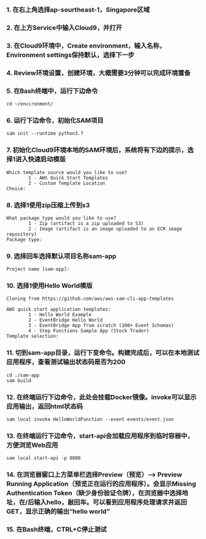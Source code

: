 ### 1. 在右上角选择ap-sourtheast-1，Singapore区域
### 2. 在上方Service中输入Cloud9，并打开
### 3. 在Cloud9环境中，Create environment，输入名称，Environment settings保持默认，选择下一步
### 4. Review环境设置，创建环境，大概需要3分钟可以完成环境置备

### 5. 在Bash终端中，运行下边命令
```
cd ~/environment/
```

### 6. 运行下边命令，初始化SAM项目
```
sam init --runtime python3.7
```

### 7. 初始化Cloud9环境本地的SAM环境后，系统将有下边的提示，选择1进入快速启动模版
```
Which template source would you like to use?
        1 - AWS Quick Start Templates
        2 - Custom Template Location
Choice: 
```
### 8. 选择1使用zip压缩上传到s3
```
What package type would you like to use?
        1 - Zip (artifact is a zip uploaded to S3)
        2 - Image (artifact is an image uploaded to an ECR image repository)
Package type: 
```

### 9. 选择回车选择默认项目名称sam-app
```
Project name [sam-app]: 
```

### 10. 选择1使用Hello World模版
```
Cloning from https://github.com/aws/aws-sam-cli-app-templates

AWS quick start application templates:
        1 - Hello World Example
        2 - EventBridge Hello World
        3 - EventBridge App from scratch (100+ Event Schemas)
        4 - Step Functions Sample App (Stock Trader)
Template selection: 
```

### 11. 切到sam-app目录，运行下变命令。构建完成后，可以在本地测试应用程序，查看测试输出状态码是否为200
```
cd ./sam-app
sam build
```

### 12. 在终端运行下边命令，此处会挂载Docker镜像。invoke可以显示应用输出，返回html状态码
```
sam local invoke HelloWorldFunction --event events/event.json
```

### 13.  在终端运行下边命令，start-api会加载应用程序到临时容器中，方便浏览Web应用
```
sam local start-api -p 8080
```

### 14. 在浏览器窗口上方菜单栏选择Preview（预览）--> Preview Running Application（预览正在运行的应用程序）。会显示Missing Authentication Token（缺少身份验证令牌），在浏览器中选择地址，在/后输入hello，敲回车。可以看到应用程序处理请求并返回GET，显示正确的输出“hello world”

### 15. 在Bash终端，CTRL+C停止测试
